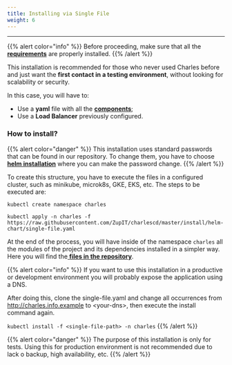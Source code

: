 ```yaml
---
title: Installing via Single File
weight: 6
---
```


---

{{% alert color="info" %}}
Before proceeding, make sure that all the [**requirements**](/docs-charles/get-started/installing-charles/_index2/) are properly installed.
{{% /alert %}}

This installation is recommended for those who never used Charles before and just want the **first contact in a testing environment**, without looking for scalability or security.

In this case, you will have to:

* Use a **yaml** file with all the [**components**](https://docs.charlescd.io/get-started/installing-charles#components);
* Use a **Load Balancer** previously configured.

### How to install? 

{{% alert color="danger" %}}
This installation uses standard passwords that can be found in our repository. To change them, you have to choose [**helm installation**](installing-via-helm) where you can make the password change. 
{{% /alert %}}

To create this structure, you have to execute the files in a configured cluster, such as minikube, microk8s, GKE, EKS, etc. The steps to be executed are:

```text
kubectl create namespace charles

kubectl apply -n charles -f https://raw.githubusercontent.com/ZupIT/charlescd/master/install/helm-chart/single-file.yaml
```

At the end of the process, you will have inside of the namespace `charles` all the modules of the project and its dependencies installed in a simpler way. Here you will find the[ **files in the repository**](https://raw.githubusercontent.com/ZupIT/charlescd/master/install/helm-chart/single-file.yaml). 

{{% alert color="info" %}}
If you want to use this installation in a productive or development environment you will probably expose the application using a DNS.

After doing this, clone the single-file.yaml and change all occurrences from http://charles.info.example to &lt;your-dns&gt;, then execute the install command again.

 `kubectl install -f <single-file-path> -n charles`
{{% /alert %}}

{{% alert color="danger" %}}
The purpose of this installation is only for tests. Using this for production environment is not recommended due to lack o backup, high availability, etc.
{{% /alert %}}
